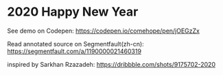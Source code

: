 # 2020 Happy New Year

See demo on Codepen: https://codepen.io/comehope/pen/jOEGzZx

Read annotated source on Segmentfault(zh-cn): https://segmentfault.com/a/1190000021460319

inspired by Sarkhan Rzazadeh: https://dribbble.com/shots/9175702-2020
